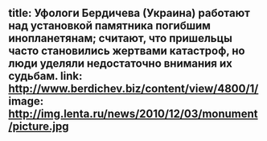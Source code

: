 title: Уфологи Бердичева (Украина) работают над установкой памятника погибшим инопланетянам; считают, что пришельцы часто становились жертвами катастроф, но люди уделяли недостаточно внимания их судьбам.
link: http://www.berdichev.biz/content/view/4800/1/
image: http://img.lenta.ru/news/2010/12/03/monument/picture.jpg
---
